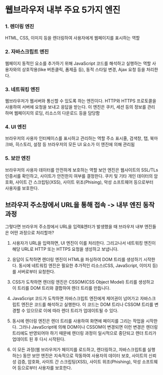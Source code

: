 # 웹브라우저 내부 주요 5가지 엔진

### 1. 렌더링 엔진

HTML, CSS, 이미지 등을 렌더링하여 사용자에게 웹페이지를 표시하는 역할

### 2. 자바스크립트 엔진

웹페이지 동적인 요소를 추가하기 위해 JavaScript 코드를 해석하고 실행하는 역할
사용자와의 상호작용(like 버튼클릭, 폼제출 등), 동적 스타일 변경, Ajax 요청 등을 처리한다.

### 3. 네트워킹 엔진

웹브라우저가 웹서버와 통신할 수 있도록 하는 엔진이다.
HTTP와 HTTPS 프로토콜을 사용하여 서버에 요청을 보내고 응답을 받는다.
이 엔진은 쿠키, 세션 등의 정보를 관리하며 웹페이지의 로딩, 리소스의 다운로드 등을 담당함

### 4. UI 엔진

브라우저의 사용자 인터페이스를 표시하고 관리하는 역할
주소 표시줄, 검색창, 탭, 북마크바, 히스토리, 설정 등 브라우저의 모든 UI 요소가 이 엔진에 의해 관리됨

### 5. 보안 엔진

브라우저의 사용자 데이터를 안전하게 보호하는 역할
보안 엔진은 웹사이트의 SSL/TLs 인증서를 확인하고, 사이트가 안전한지 여부를 결정한다.
쿠키 및 기타 개인 데이터의 암호화, 사이트 간 스크립팅(XSS), 사이트 위조(Phising),
악성 소프트웨어 등으로부터 사용자를 보호한다.

## 브라우저 주소창에서 URL을 통해 접속 -> 내부 엔진 동작 과정

그렇다면 브라우저 주소창에서 URL을 입력&엔터가 발생했을 때 브라우저 내부 엔진들은 어떤 과정으로 처리할까?

1. 사용자가 URL을 입력하면, UI 엔진이 이를 처리한다. 그리고나서 네트워킹 엔진이 해당 URL로 HTTP 또는 HTTPS 요청을 생성하고 보냅니다.

2. 응답이 도착하면 렌더링 엔진이 HTML을 파싱하여 DOM 트리를 생성하기 시작한다.
   동시에 네트워킹 엔진은 필요한 추가적인 리소스(CSS, JavaScript, 이미지 등)를 서버로부터 요청한다.

3. CSS가 도착하면 렌더링 엔진은 CSSOM(CSS Object Model) 트리를 생성하고 이 트리를 DOM 트리와 결합하여 렌더 트리를 만듭니다.

4. JavaScript 코드가 도착하면 자바스크립트 엔진에게 제어권이 넘어가고 자바스크립트 엔진은 코드를 해석하고 실행한다.
   이 코드는 DOM 트리나 CSSOM 트리를 변경할 수 있으므로 이에 따라 렌더 트리가 업데이트될 수 있다.

5. 동시에 렌더링 엔진은 렌더 트리를 사용하여 화면에 페이지를 그리는 작업을 시작한다.
   그러나 JavaScript에 의해 DOM이나 CSSOM이 변경되면
   이런 변경은 렌더링 트리에도 반영되어야 하기 때문에 렌더링 과정이 일시적으로 중단되고 렌더 트리가 업데이트 된 후 다시 시작된다.

6. 이 모든 과정(웹 브라우저가 페이지를 로드하고, 렌더링하고, 자바스크립트를 실행하는) 동안
   보안 엔진은 지속적으로 작동하여 사용자의 데이터 보호, 사이트의 신뢰성 검증, 암호화, 사이트 간 스크립팅(XSS), 사이트 위조(Phishing), 악성 소프트웨어 등으로부터 사용자를 보호한다.
